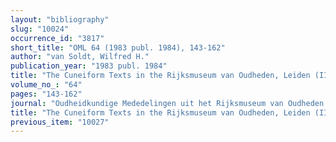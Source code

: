 ```yaml
---
layout: "bibliography"
slug: "10024"
occurrence_id: "3817"
short_title: "OML 64 (1983 publ. 1984), 143-162"
author: "van Soldt, Wilfred H."
publication_year: "1983 publ. 1984"
title: "The Cuneiform Texts in the Rijksmuseum van Oudheden, Leiden (II)"
volume_no_: "64"
pages: "143-162"
journal: "Oudheidkundige Mededelingen uit het Rijksmuseum van Oudheden te Leiden"
title: "The Cuneiform Texts in the Rijksmuseum van Oudheden, Leiden (II)"
previous_item: "10027"
---
```

